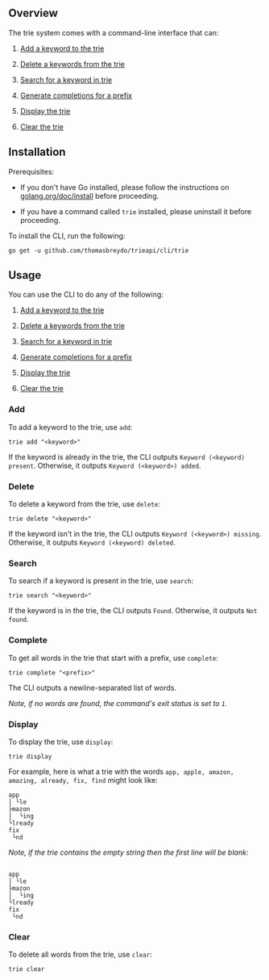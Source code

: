 ## Overview

The trie system comes with a command-line interface that can:

1. [Add a keyword to the trie](#add)

2. [Delete a keywords from the trie](#delete)

3. [Search for a keyword in trie](#search)

4. [Generate completions for a prefix](#complete)

5. [Display the trie](#display)

6. [Clear the trie](#clear)

## Installation

Prerequisites:

- If you don't have Go installed, please follow the instructions on [golang.org/doc/install](https://golang.org/doc/install) before proceeding.

- If you have a command called `trie` installed, please uninstall it before proceeding.

To install the CLI, run the following:

```shell
go get -u github.com/thomasbreydo/trieapi/cli/trie
```

## Usage

You can use the CLI to do any of the following:

1. [Add a keyword to the trie](#add)

2. [Delete a keywords from the trie](#delete)

3. [Search for a keyword in trie](#search)

4. [Generate completions for a prefix](#complete)

5. [Display the trie](#display)

6. [Clear the trie](#clear)

### Add

To add a keyword to the trie, use `add`:

```shell
trie add "<keyword>"
```

If the keyword is already in the trie, the CLI outputs `Keyword (<keyword) present`. 
Otherwise, it outputs `Keyword (<keyword>) added`.

### Delete

To delete a keyword from the trie, use `delete`:

```shell
trie delete "<keyword>"
```

If the keyword isn't in the trie, the CLI outputs `Keyword (<keyword>) missing`.
Otherwise, it outputs `Keyword (<keyword) deleted`.

### Search

To search if a keyword is present in the trie, use `search`:

```shell
trie search "<keyword>"
```

If the keyword is in the trie, the CLI outputs `Found`. Otherwise, 
it outputs `Not found`.

### Complete

To get all words in the trie that start with a prefix, use `complete`:

```shell
trie complete "<prefix>"
```

The CLI outputs a newline-separated list of words.

_Note, if no words are found, the command's exit status is set to `1`._

### Display

To display the trie, use `display`:

```shell
trie display
```

For example, here is what a trie with the words `app, apple, amazon, amazing, already, fix, find` might look like:
```text
app
│ └le
├mazon
│  └ing
└lready
fix
 └nd
```

_Note, if the trie contains the empty string then the first line will be blank:_
```text

app
│ └le
├mazon
│  └ing
└lready
fix
 └nd
```

### Clear

To delete all words from the trie, use `clear`:

```shell
trie clear
```
